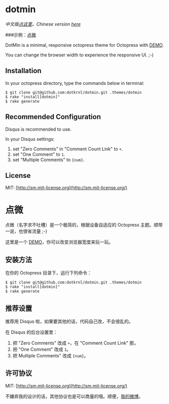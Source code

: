 # dotmin

*中文版[点这里](#点微)。Chinese version [here](#点微)*

###示例：[点微](http://demo.dotkrnl.com/2014/dotmin/)

DotMin is a minimal, responsive octopress theme for Octopress with [DEMO](http://demo.dotkrnl.com/).

You can change the browser width to experience the responsive UI. ;-)

## Installation

In your octopress directory, type the commands below in terminal:

    $ git clone git@github.com:dotkrnl/dotmin.git .themes/dotmin
    $ rake "install[dotmin]"
    $ rake generate

## Recommended Configuration

Disqus is recommended to use.

In your Disqus settings:

1. set "Zero Comments" in "Comment Count Link" to `+`.
2. set "One Comment" to `1`.
3. set "Multiple Comments" to `{num}`.

## License

MIT: [http://sm.mit-license.org](http://sm.mit-license.org/)

# 点微

点微（名字求不吐槽）是一个极简的，根据设备自适应的 Octopress 主题。顺带一说，也很省流量 ;-)

这里是一个 [DEMO](http://demo.dotkrnl.com/)，你可以改变浏览器宽度来玩一玩。

## 安装方法

在你的 Octopress 目录下，运行下列命令：

    $ git clone git@github.com:dotkrnl/dotmin.git .themes/dotmin
    $ rake "install[dotmin]"
    $ rake generate

## 推荐设置

推荐用 Disqus 啦，如果要其他的话，代码自己改，不会很乱的。

在 Disqus 的后台设置里：

1. 把 "Zero Comments" 改成 `+`，在 "Comment Count Link" 那。
2. 把 "One Comment" 改成 `1`。
3. 把 Multiple Comments" 改成 `{num}`。

## 许可协议

MIT: [http://sm.mit-license.org](http://sm.mit-license.org/)

不嫌弃我的设计的话，其他协议也是可以商量的哦。顺便，[我的微博](http://weibo.com/dotkrnl)。
